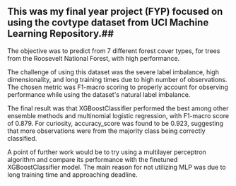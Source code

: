 ## This was my final year project (FYP) focused on using the covtype dataset from UCI Machine Learning Repository.##

The objective was to predict from 7 different forest cover types, for trees from the Roosevelt National Forest, with
high performance.

The challenge of using this dataset was the severe label imbalance, high dimensionality, and long training times due to 
high number of observations. The chosen metric was F1-macro scoring to properly account for observing performance while 
using the dataset's natural label imbalance.

The final result was that XGBoostClassifier performed the best among other ensemble methods and multinomial logistic regression, with F1-macro score of 0.879. For curiosity, accuracy_score was found to be 0.923, suggesting that more observations were from the majority class being correctly classified.

A point of further work would be to try using a multilayer perceptron algorithm and compare its performance with the finetuned XGBoostClassifier model. The main reason for not utilizing MLP was due to long training time and approaching deadline.

